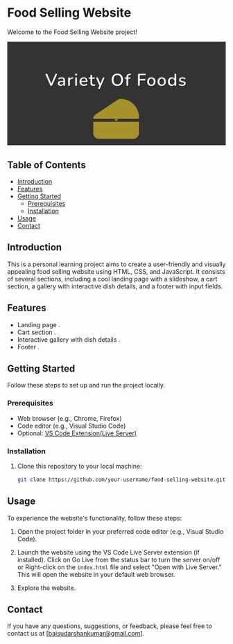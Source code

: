 # Food Selling Website

Welcome to the Food Selling Website project! 

![Screenshot](screenshot/Landingss.png)

## Table of Contents

- [Introduction](#introduction)
- [Features](#features)
- [Getting Started](#getting-started)
  - [Prerequisites](#prerequisites)
  - [Installation](#installation)
- [Usage](#usage)
- [Contact](#contact)

## Introduction

This is a personal learning project aims to create a user-friendly and visually appealing food selling website using HTML, CSS, and JavaScript. It consists of several sections, including a cool landing page with a slideshow, a cart section, a gallery with interactive dish details, and a footer with input fields.


## Features

- Landing page .
- Cart section .
- Interactive gallery with dish details .
- Footer .

## Getting Started

Follow these steps to set up and run the project locally.

### Prerequisites

- Web browser (e.g., Chrome, Firefox)
- Code editor (e.g., Visual Studio Code)
- Optional: [VS Code Extension(Live Server)](https://marketplace.visualstudio.com/items?itemName=ritwickdey.LiveServer)

### Installation

1. Clone this repository to your local machine:

   ```bash
   git clone https://github.com/your-username/food-selling-website.git

## Usage

To experience the website's functionality, follow these steps:

1. Open the project folder in your preferred code editor (e.g., Visual Studio Code).

2. Launch the website using the VS Code Live Server extension (if installed).
Click on Go Live from the status bar to turn the server on/off or Right-click on the `index.html` file and select "Open with Live Server." This will open the website in your default web browser.

3. Explore the website.





## Contact

If you have any questions, suggestions, or feedback, please feel free to contact us at [baisudarshankumar@gmail.com].
